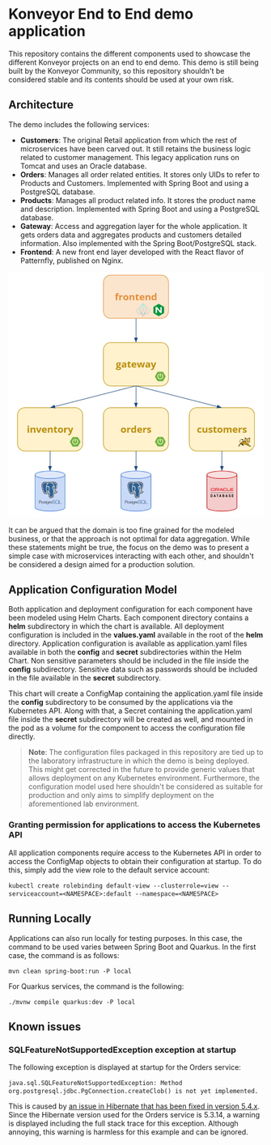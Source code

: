 # Konveyor End to End demo application

This repository contains the different components used to showcase the different Konveyor projects on an end to end demo. This demo is still being built by the Konveyor Community, so this repository shouldn't be considered stable and its contents should be used at your own risk.

## Architecture

The demo includes the following services:

- **Customers**: The original Retail application from which the rest of microservices have been carved out. It still retains the business logic related to customer management. This legacy application runs on Tomcat and uses an Oracle database.
- **Orders**: Manages all order related entities. It stores only UIDs to refer to Products and Customers. Implemented with Spring Boot and using a PostgreSQL database.
- **Products**: Manages all product related info. It stores the product name and description. Implemented with Spring Boot and using a PostgreSQL database.
- **Gateway**: Access and aggregation layer for the whole application. It gets orders data and aggregates products and customers detailed information. Also implemented with the Spring Boot/PostgreSQL stack.
- **Frontend**: A new front end layer developed with the React flavor of Patternfly, published on Nginx.

![Architecture Screenshot](docs/images/architecture.jpg?raw=true "Architecture Diagram")

It can be argued that the domain is too fine grained for the modeled business, or that the approach is not optimal for data aggregation. While these statements might be true, the focus on the demo was to present a simple case with microservices interacting with each other, and shouldn't be considered a design aimed for a production solution.

## Application Configuration Model

Both application and deployment configuration for each component have been modeled using Helm Charts. Each component directory contains a **helm** subdirectory in which the chart is available. All deployment configuration is included in the **values.yaml** available in the root of the **helm** directory. Application configuration is available as application.yaml files available in both the **config** and **secret** subdirectories within the Helm Chart. Non sensitive parameters should be included in the file inside the **config** subdirectory. Sensitive data such as passwords should be included in the file available in the **secret** subdirectory.

This chart will create a ConfigMap containing the application.yaml file inside the **config** subdirectory to be consumed by the applications via the Kubernetes API. Along with that, a Secret containing the application.yaml file inside the **secret** subdirectory will be created as well, and mounted in the pod as a volume for the component to access the configuration file directly.

> **Note**: The configuration files packaged in this repository are tied up to the laboratory infrastructure in which the demo is being deployed. This might get corrected in the future to provide generic values that allows deployment on any Kubernetes environment. Furthermore, the configuration model used here shouldn't be considered as suitable for production and only aims to simplify deployment on the aforementioned lab environment.


### Granting permission for applications to access the Kubernetes API

All application components require access to the Kubernetes API in order to access the ConfigMap objects to obtain their configuration at startup. To do this, simply add the view role to the default service account:

```
kubectl create rolebinding default-view --clusterrole=view --serviceaccount=<NAMESPACE>:default --namespace=<NAMESPACE>
```

## Running Locally

Applications can also run locally for testing purposes. In this case, the command to be used varies between Spring Boot and Quarkus. In the first case, the command is as follows:

```
mvn clean spring-boot:run -P local
```

For Quarkus services, the command is the following:

```
./mvnw compile quarkus:dev -P local
```

## Known issues

### SQLFeatureNotSupportedException exception at startup

The following exception is displayed at startup for the Orders service:

```
java.sql.SQLFeatureNotSupportedException: Method org.postgresql.jdbc.PgConnection.createClob() is not yet implemented.
```

This is caused by [an issue in Hibernate that has been fixed in version 5.4.x](https://hibernate.atlassian.net/browse/HHH-12368). Since the Hibernate version used for the Orders service is 5.3.14, a warning is displayed including the full stack trace for this exception. Although annoying, this warning is harmless for this example and can be ignored.
